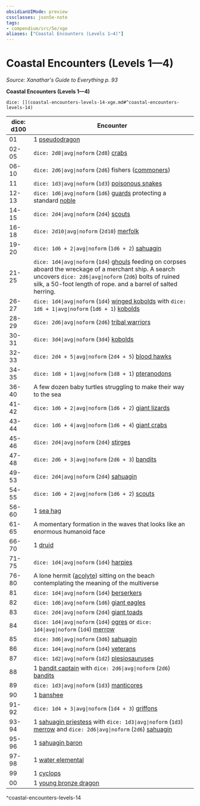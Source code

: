```yaml
---
obsidianUIMode: preview
cssclasses: json5e-note
tags:
- compendium/src/5e/xge
aliases: ["Coastal Encounters (Levels 1—4)"]
---
```

# Coastal Encounters (Levels 1—4)
*Source: Xanathar's Guide to Everything p. 93* 

**Coastal Encounters (Levels 1—4)**

`dice: [](coastal-encounters-levels-14-xge.md#^coastal-encounters-levels-14)`

| dice: d100 | Encounter |
|------------|-----------|
| 01 | 1 [pseudodragon](/3-Mechanics/CLI/bestiary/dragon/pseudodragon.md) |
| 02-05 | `dice: 2d8\|avg\|noform` (`2d8`) [crabs](/3-Mechanics/CLI/bestiary/beast/crab.md) |
| 06-10 | `dice: 2d6\|avg\|noform` (`2d6`) fishers ([commoners](/3-Mechanics/CLI/bestiary/humanoid/commoner.md)) |
| 11 | `dice: 1d3\|avg\|noform` (`1d3`) [poisonous snakes](/3-Mechanics/CLI/bestiary/beast/poisonous-snake.md) |
| 12-13 | `dice: 1d6\|avg\|noform` (`1d6`) [guards](/3-Mechanics/CLI/bestiary/humanoid/guard.md) protecting a standard [noble](/3-Mechanics/CLI/bestiary/humanoid/noble.md) |
| 14-15 | `dice: 2d4\|avg\|noform` (`2d4`) [scouts](/3-Mechanics/CLI/bestiary/humanoid/scout.md) |
| 16-18 | `dice: 2d10\|avg\|noform` (`2d10`) [merfolk](/3-Mechanics/CLI/bestiary/humanoid/merfolk.md) |
| 19-20 | `dice: 1d6 + 2\|avg\|noform` (`1d6 + 2`) [sahuagin](/3-Mechanics/CLI/bestiary/humanoid/sahuagin.md) |
| 21-25 | `dice: 1d4\|avg\|noform` (`1d4`) [ghouls](/3-Mechanics/CLI/bestiary/undead/ghoul.md) feeding on corpses aboard the wreckage of a merchant ship. A search uncovers `dice: 2d6\|avg\|noform` (`2d6`) bolts of ruined silk, a 50-foot length of rope. and a barrel of salted herring. |
| 26-27 | `dice: 1d4\|avg\|noform` (`1d4`) [winged kobolds](/3-Mechanics/CLI/bestiary/humanoid/winged-kobold.md) with `dice: 1d6 + 1\|avg\|noform` (`1d6 + 1`) [kobolds](/3-Mechanics/CLI/bestiary/humanoid/kobold.md) |
| 28-29 | `dice: 2d6\|avg\|noform` (`2d6`) [tribal warriors](/3-Mechanics/CLI/bestiary/humanoid/tribal-warrior.md) |
| 30-31 | `dice: 3d4\|avg\|noform` (`3d4`) [kobolds](/3-Mechanics/CLI/bestiary/humanoid/kobold.md) |
| 32-33 | `dice: 2d4 + 5\|avg\|noform` (`2d4 + 5`) [blood hawks](/3-Mechanics/CLI/bestiary/beast/blood-hawk.md) |
| 34-35 | `dice: 1d8 + 1\|avg\|noform` (`1d8 + 1`) [pteranodons](/3-Mechanics/CLI/bestiary/beast/pteranodon.md) |
| 36-40 | A few dozen baby turtles struggling to make their way to the sea |
| 41-42 | `dice: 1d6 + 2\|avg\|noform` (`1d6 + 2`) [giant lizards](/3-Mechanics/CLI/bestiary/beast/giant-lizard.md) |
| 43-44 | `dice: 1d6 + 4\|avg\|noform` (`1d6 + 4`) [giant crabs](/3-Mechanics/CLI/bestiary/beast/giant-crab.md) |
| 45-46 | `dice: 2d4\|avg\|noform` (`2d4`) [stirges](/3-Mechanics/CLI/bestiary/beast/stirge.md) |
| 47-48 | `dice: 2d6 + 3\|avg\|noform` (`2d6 + 3`) [bandits](/3-Mechanics/CLI/bestiary/humanoid/bandit.md) |
| 49-53 | `dice: 2d4\|avg\|noform` (`2d4`) [sahuagin](/3-Mechanics/CLI/bestiary/humanoid/sahuagin.md) |
| 54-55 | `dice: 1d6 + 2\|avg\|noform` (`1d6 + 2`) [scouts](/3-Mechanics/CLI/bestiary/humanoid/scout.md) |
| 56-60 | 1 [sea hag](/3-Mechanics/CLI/bestiary/fey/sea-hag.md) |
| 61-65 | A momentary formation in the waves that looks like an enormous humanoid face |
| 66-70 | 1 [druid](/3-Mechanics/CLI/bestiary/humanoid/druid.md) |
| 71-75 | `dice: 1d4\|avg\|noform` (`1d4`) [harpies](/3-Mechanics/CLI/bestiary/monstrosity/harpy.md) |
| 76-80 | A lone hermit ([acolyte](/3-Mechanics/CLI/bestiary/humanoid/acolyte.md)) sitting on the beach contemplating the meaning of the multiverse |
| 81 | `dice: 1d4\|avg\|noform` (`1d4`) [berserkers](/3-Mechanics/CLI/bestiary/humanoid/berserker.md) |
| 82 | `dice: 1d6\|avg\|noform` (`1d6`) [giant eagles](/3-Mechanics/CLI/bestiary/beast/giant-eagle.md) |
| 83 | `dice: 2d4\|avg\|noform` (`2d4`) [giant toads](/3-Mechanics/CLI/bestiary/beast/giant-toad.md) |
| 84 | `dice: 1d4\|avg\|noform` (`1d4`) [ogres](/3-Mechanics/CLI/bestiary/giant/ogre.md) or `dice: 1d4\|avg\|noform` (`1d4`) [merrow](/3-Mechanics/CLI/bestiary/monstrosity/merrow.md) |
| 85 | `dice: 3d6\|avg\|noform` (`3d6`) [sahuagin](/3-Mechanics/CLI/bestiary/humanoid/sahuagin.md) |
| 86 | `dice: 1d4\|avg\|noform` (`1d4`) [veterans](/3-Mechanics/CLI/bestiary/humanoid/veteran.md) |
| 87 | `dice: 1d2\|avg\|noform` (`1d2`) [plesiosauruses](/3-Mechanics/CLI/bestiary/beast/plesiosaurus.md) |
| 88 | 1 [bandit captain](/3-Mechanics/CLI/bestiary/humanoid/bandit-captain.md) with `dice: 2d6\|avg\|noform` (`2d6`) [bandits](/3-Mechanics/CLI/bestiary/humanoid/bandit.md) |
| 89 | `dice: 1d3\|avg\|noform` (`1d3`) [manticores](/3-Mechanics/CLI/bestiary/monstrosity/manticore.md) |
| 90 | 1 [banshee](/3-Mechanics/CLI/bestiary/undead/banshee.md) |
| 91-92 | `dice: 1d4 + 3\|avg\|noform` (`1d4 + 3`) [griffons](/3-Mechanics/CLI/bestiary/monstrosity/griffon.md) |
| 93-94 | 1 [sahuagin priestess](/3-Mechanics/CLI/bestiary/humanoid/sahuagin-priestess.md) with `dice: 1d3\|avg\|noform` (`1d3`) [merrow](/3-Mechanics/CLI/bestiary/monstrosity/merrow.md) and `dice: 2d6\|avg\|noform` (`2d6`) [sahuagin](/3-Mechanics/CLI/bestiary/humanoid/sahuagin.md) |
| 95-96 | 1 [sahuagin baron](/3-Mechanics/CLI/bestiary/humanoid/sahuagin-baron.md) |
| 97-98 | 1 [water elemental](/3-Mechanics/CLI/bestiary/elemental/water-elemental.md) |
| 99 | 1 [cyclops](/3-Mechanics/CLI/bestiary/giant/cyclops.md) |
| 00 | 1 [young bronze dragon](/3-Mechanics/CLI/bestiary/dragon/young-bronze-dragon.md) |
^coastal-encounters-levels-14